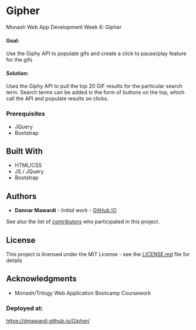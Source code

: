 # Gipher
Monash Web App Development Week 6: Gipher

#### Goal: 
Use the Giphy API to populate gifs and create a click to pause/play feature for the gifs

#### Solution:
Uses the Giphy API to pull the top 20 GIF results for the particular search term. Search terms can be added in the form of buttons on the top, which call the API and populate results on clicks.

### Prerequisites

* JQuery
* Bootstrap

## Built With

* HTML/CSS
* JS / JQuery
* Bootstrap

## Authors

* **Dannar Mawardi** - *Initial work* - [GitHub IO](https://dmawardi.github.io)

See also the list of [contributors](https://github.com/dmawardi/Gipher/contributors) who participated in this project.

## License

This project is licensed under the MIT License - see the [LICENSE.md](LICENSE) file for details

## Acknowledgments

* Monash/Trilogy Web Application Bootcamp Coursework


### Deployed at: 
https://dmawardi.github.io/Gipher/

